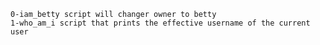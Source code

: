 ~~~~~~~~~~~~~~~~~~~~~~~~~~~~~~~~~~~~~~~~~~~~~~~~~~~~~~~~~~~~~~~~~~~~~~~~~~~~~~~~
0-iam_betty script will changer owner to betty
1-who_am_i script that prints the effective username of the current user
~~~~~~~~~~~~~~~~~~~~~~~~~~~~~~~~~~~~~~~~~~~~~~~~~~~~~~~~~~~~~~~~~~~~~~~~~~~~~~~~
